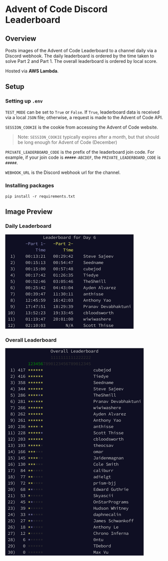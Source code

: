 # Advent of Code Discord Leaderboard

## Overview
Posts images of the Advent of Code Leaderboard to a channel daily via a Discord webhook. The daily leaderboard is ordered by the time taken to solve Part 2 and Part 1. The overall leaderboard is ordered by local score.

Hosted via **AWS Lambda**.

## Setup
### Setting up `.env`
`TEST_MODE` can be set to `True` or `False`. If `True`, leaderboard data is received via a local `JSON` file; otherwise, a request is made to the Advent of Code API.

`SESSION_COOKIE` is the cookie from accessing the Advent of Code website.
> Note: `SESSION_COOKIE` typically expires after a month, but that should be long enough for Advent of Code (December)

`PRIVATE_LEADERBOARD_CODE` is the prefix of the leaderboard join code. For example, if your join code is `#####-ABCDEF`, the `PRIVATE_LEADERBOARD_CODE` is `#####`.

`WEBHOOK_URL` is the Discord webhook url for the channel.

### Installing packages
```console
pip install -r requirements.txt
```

## Image Preview
### Daily Leaderboard
![Daily Leaderboard](images/daily_leaderboard.png)
### Overall Leaderboard
![Overall Leaderboard](images/overall_leaderboard.png)